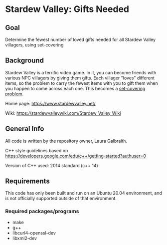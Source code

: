 # Stardew Valley: Gifts Needed

## Goal

Determine the fewest number of loved gifts needed for all Stardew Valley villagers, using set-covering

## Background

Stardew Valley is a terrific video game. In it, you can become friends with various NPC villagers by giving them gifts. Each villager "loves" different items, so the problem to carry the fewest items with you to gift them when you happen to come across each one. This becomes a [set-covering problem](https://en.m.wikipedia.org/wiki/Set_cover_problem).

Home page: https://www.stardewvalley.net/

Wiki: https://stardewvalleywiki.com/Stardew_Valley_Wiki

## General Info

All code is written by the repository owner, Laura Galbraith.

C++ style guidelines based on https://developers.google.com/edu/c++/getting-started?authuser=0

Version of C++ used: 2014 standard (c++ 14)

## Requirements

This code has only been built and run on an Ubuntu 20.04 environment, and is not officially supported outside of that environment.

### Required packages/programs

- make
- g++
- libcurl4-openssl-dev
- libxml2-dev
